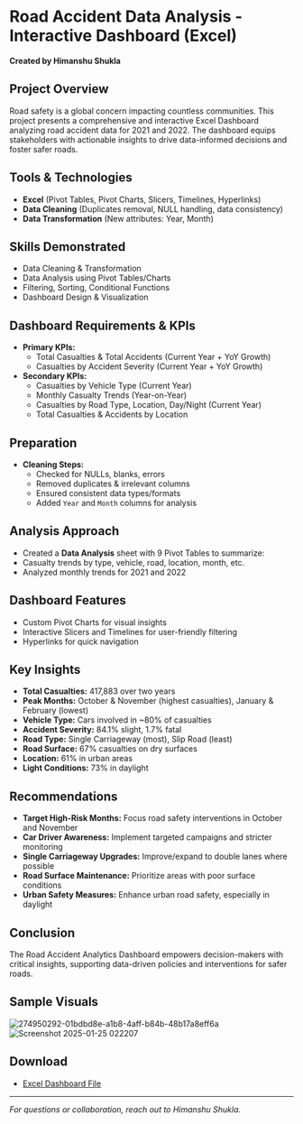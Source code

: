 # Road Accident Data Analysis - Interactive Dashboard (Excel)
**Created by Himanshu Shukla**

## Project Overview
Road safety is a global concern impacting countless communities. This project presents a comprehensive and interactive Excel Dashboard analyzing road accident data for 2021 and 2022. The dashboard equips stakeholders with actionable insights to drive data-informed decisions and foster safer roads.

## Tools & Technologies
- **Excel** (Pivot Tables, Pivot Charts, Slicers, Timelines, Hyperlinks)
- **Data Cleaning** (Duplicates removal, NULL handling, data consistency)
- **Data Transformation** (New attributes: Year, Month)

## Skills Demonstrated
- Data Cleaning & Transformation
- Data Analysis using Pivot Tables/Charts
- Filtering, Sorting, Conditional Functions
- Dashboard Design & Visualization

## Dashboard Requirements & KPIs
- **Primary KPIs:**
  - Total Casualties & Total Accidents (Current Year + YoY Growth)
  - Casualties by Accident Severity (Current Year + YoY Growth)
- **Secondary KPIs:**
  - Casualties by Vehicle Type (Current Year)
  - Monthly Casualty Trends (Year-on-Year)
  - Casualties by Road Type, Location, Day/Night (Current Year)
  - Total Casualties & Accidents by Location

##  Preparation
- **Cleaning Steps:**
  - Checked for NULLs, blanks, errors
  - Removed duplicates & irrelevant columns
  - Ensured consistent data types/formats
  - Added `Year` and `Month` columns for analysis

## Analysis Approach
- Created a **Data Analysis** sheet with 9 Pivot Tables to summarize:
- Casualty trends by type, vehicle, road, location, month, etc.
- Analyzed monthly trends for 2021 and 2022

## Dashboard Features
- Custom Pivot Charts for visual insights
- Interactive Slicers and Timelines for user-friendly filtering
- Hyperlinks for quick navigation

## Key Insights
- **Total Casualties:** 417,883 over two years
- **Peak Months:** October & November (highest casualties), January & February (lowest)
- **Vehicle Type:** Cars involved in ~80% of casualties
- **Accident Severity:** 84.1% slight, 1.7% fatal
- **Road Type:** Single Carriageway (most), Slip Road (least)
- **Road Surface:** 67% casualties on dry surfaces
- **Location:** 61% in urban areas
- **Light Conditions:** 73% in daylight

## Recommendations
- **Target High-Risk Months:** Focus road safety interventions in October and November
- **Car Driver Awareness:** Implement targeted campaigns and stricter monitoring
- **Single Carriageway Upgrades:** Improve/expand to double lanes where possible
- **Road Surface Maintenance:** Prioritize areas with poor surface conditions
- **Urban Safety Measures:** Enhance urban road safety, especially in daylight

## Conclusion
The Road Accident Analytics Dashboard empowers decision-makers with critical insights, supporting data-driven policies and interventions for safer roads.

## Sample Visuals
![274950292-01bdbd8e-a1b8-4aff-b84b-48b17a8eff6a](https://github.com/user-attachments/assets/cc271702-7482-4065-960b-e1f3687133ca)
![Screenshot 2025-01-25 022207](https://github.com/user-attachments/assets/8027b65e-407d-4a62-acaf-e3df02ceec8f)

## Download
- [Excel Dashboard File](https://1drv.ms/x/c/12a740032e486dd3/EQE-qHi9cfVEsadz9OR6XeUBgrGepg7yvRUtg4VtUhwzag?e=bWBylU) <!-- Replace with actual link -->

---

*For questions or collaboration, reach out to Himanshu Shukla.*
